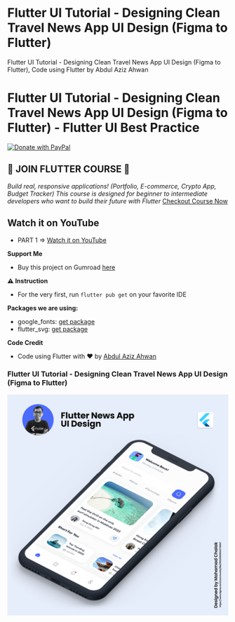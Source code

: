 # Flutter UI Tutorial - Designing Clean Travel News App UI Design (Figma to Flutter)

Flutter UI Tutorial - Designing Clean Travel News App UI Design (Figma to Flutter), Code using Flutter by Abdul Aziz Ahwan

# Flutter UI Tutorial - Designing Clean Travel News App UI Design (Figma to Flutter) - Flutter UI Best Practice

[![Donate with PayPal](https://raw.githubusercontent.com/aha999/DonateButtons/master/Paypal.png)](https://paypal.me/abdulazizahwan)

## 🔖 JOIN FLUTTER COURSE 🔖

_Build real, responsive applications! (Portfolio, E-commerce, Crypto App, Budget Tracker)
This course is designed for beginner to intermediate developers who want to build their future with Flutter_
[Checkout Course Now](https://gumroad.com/a/659170419/fqamxr)

## Watch it on YouTube

- PART 1 => [Watch it on YouTube](https://youtu.be/sTVGTbGW_uw)

**Support Me**

- Buy this project on Gumroad [here](https://abdulazizahwan.gumroad.com/l/bgdmfp)

**⚠️ Instruction**

- For the very first, run `flutter pub get` on your favorite IDE

**Packages we are using:**

- google_fonts: [get package](https://pub.dev/packages/google_fonts)
- flutter_svg: [get package](https://pub.dev/packages/flutter_svg)

**Code Credit**

- Code using Flutter with ❤️ by [Abdul Aziz Ahwan](https://youtube.com/@abdulazizahwan)

### Flutter UI Tutorial - Designing Clean Travel News App UI Design (Figma to Flutter)

[![Flutter UI Tutorial - Designing Clean Travel News App UI Design (Figma to Flutter)](/img-ui.png)](https://ui8.net/hellow/products/ingsun)
